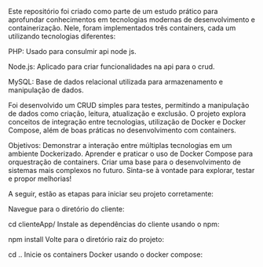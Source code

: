 Este repositório foi criado como parte de um estudo prático para aprofundar conhecimentos em tecnologias modernas de desenvolvimento e containerização. Nele, foram implementados três containers, cada um utilizando tecnologias diferentes:

PHP: Usado para consulmir api node js.

Node.js: Aplicado para criar funcionalidades na api para o crud.

MySQL: Base de dados relacional utilizada para armazenamento e manipulação de dados.

Foi desenvolvido um CRUD simples para testes, permitindo a manipulação de dados como criação, leitura, atualização e exclusão. O projeto explora conceitos de integração entre tecnologias, utilização de Docker e Docker Compose, além de boas práticas no desenvolvimento com containers.

Objetivos:
Demonstrar a interação entre múltiplas tecnologias em um ambiente Dockerizado.
Aprender e praticar o uso de Docker Compose para orquestração de containers.
Criar uma base para o desenvolvimento de sistemas mais complexos no futuro.
Sinta-se à vontade para explorar, testar e propor melhorias!

A seguir, estão as etapas para iniciar seu projeto corretamente:

Navegue para o diretório do cliente:

cd clienteApp/
Instale as dependências do cliente usando o npm:

npm install
Volte para o diretório raiz do projeto:

cd ..
Inicie os containers Docker usando o docker compose:
